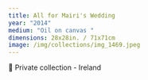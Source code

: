 ```yaml
---
title: All for Mairi's Wedding
year: "2014"
medium: "Oil on canvas "
dimensions: 28x28in. / 71x71cm
image: /img/collections/img_1469.jpeg
---
```

🔴 Private collection - Ireland
